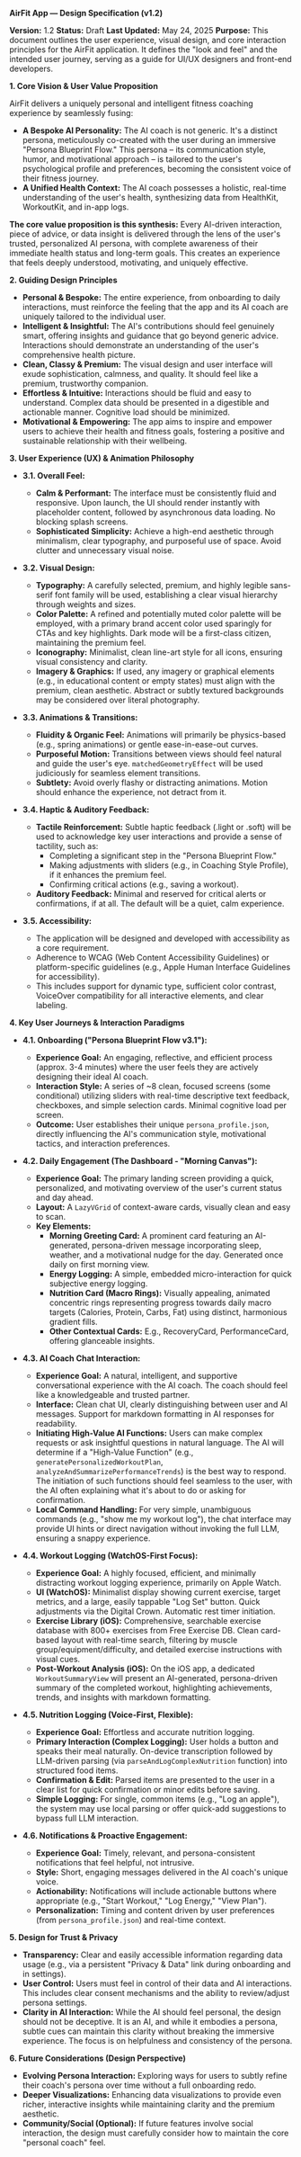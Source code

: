 **AirFit App — Design Specification (v1.2)**

**Version:** 1.2
**Status:** Draft
**Last Updated:** May 24, 2025
**Purpose:** This document outlines the user experience, visual design, and core interaction principles for the AirFit application. It defines the "look and feel" and the intended user journey, serving as a guide for UI/UX designers and front-end developers.

**1. Core Vision & User Value Proposition**

AirFit delivers a uniquely personal and intelligent fitness coaching experience by seamlessly fusing:

*   **A Bespoke AI Personality:** The AI coach is not generic. It's a distinct persona, meticulously co-created with the user during an immersive "Persona Blueprint Flow." This persona – its communication style, humor, and motivational approach – is tailored to the user's psychological profile and preferences, becoming the consistent voice of their fitness journey.
*   **A Unified Health Context:** The AI coach possesses a holistic, real-time understanding of the user's health, synthesizing data from HealthKit, WorkoutKit, and in-app logs.

**The core value proposition is this synthesis:** Every AI-driven interaction, piece of advice, or data insight is delivered through the lens of the user's trusted, personalized AI persona, with complete awareness of their immediate health status and long-term goals. This creates an experience that feels deeply understood, motivating, and uniquely effective.

**2. Guiding Design Principles**

*   **Personal & Bespoke:** The entire experience, from onboarding to daily interactions, must reinforce the feeling that the app and its AI coach are uniquely tailored to the individual user.
*   **Intelligent & Insightful:** The AI's contributions should feel genuinely smart, offering insights and guidance that go beyond generic advice. Interactions should demonstrate an understanding of the user's comprehensive health picture.
*   **Clean, Classy & Premium:** The visual design and user interface will exude sophistication, calmness, and quality. It should feel like a premium, trustworthy companion.
*   **Effortless & Intuitive:** Interactions should be fluid and easy to understand. Complex data should be presented in a digestible and actionable manner. Cognitive load should be minimized.
*   **Motivational & Empowering:** The app aims to inspire and empower users to achieve their health and fitness goals, fostering a positive and sustainable relationship with their wellbeing.

**3. User Experience (UX) & Animation Philosophy**

*   **3.1. Overall Feel:**
    *   **Calm & Performant:** The interface must be consistently fluid and responsive. Upon launch, the UI should render instantly with placeholder content, followed by asynchronous data loading. No blocking splash screens.
    *   **Sophisticated Simplicity:** Achieve a high-end aesthetic through minimalism, clear typography, and purposeful use of space. Avoid clutter and unnecessary visual noise.

*   **3.2. Visual Design:**
    *   **Typography:** A carefully selected, premium, and highly legible sans-serif font family will be used, establishing a clear visual hierarchy through weights and sizes.
    *   **Color Palette:** A refined and potentially muted color palette will be employed, with a primary brand accent color used sparingly for CTAs and key highlights. Dark mode will be a first-class citizen, maintaining the premium feel.
    *   **Iconography:** Minimalist, clean line-art style for all icons, ensuring visual consistency and clarity.
    *   **Imagery & Graphics:** If used, any imagery or graphical elements (e.g., in educational content or empty states) must align with the premium, clean aesthetic. Abstract or subtly textured backgrounds may be considered over literal photography.

*   **3.3. Animations & Transitions:**
    *   **Fluidity & Organic Feel:** Animations will primarily be physics-based (e.g., spring animations) or gentle ease-in-ease-out curves.
    *   **Purposeful Motion:** Transitions between views should feel natural and guide the user's eye. `matchedGeometryEffect` will be used judiciously for seamless element transitions.
    *   **Subtlety:** Avoid overly flashy or distracting animations. Motion should enhance the experience, not detract from it.

*   **3.4. Haptic & Auditory Feedback:**
    *   **Tactile Reinforcement:** Subtle haptic feedback (.light or .soft) will be used to acknowledge key user interactions and provide a sense of tactility, such as:
        *   Completing a significant step in the "Persona Blueprint Flow."
        *   Making adjustments with sliders (e.g., in Coaching Style Profile), if it enhances the premium feel.
        *   Confirming critical actions (e.g., saving a workout).
    *   **Auditory Feedback:** Minimal and reserved for critical alerts or confirmations, if at all. The default will be a quiet, calm experience.

*   **3.5. Accessibility:**
    *   The application will be designed and developed with accessibility as a core requirement.
    *   Adherence to WCAG (Web Content Accessibility Guidelines) or platform-specific guidelines (e.g., Apple Human Interface Guidelines for accessibility).
    *   This includes support for dynamic type, sufficient color contrast, VoiceOver compatibility for all interactive elements, and clear labeling.

**4. Key User Journeys & Interaction Paradigms**

*   **4.1. Onboarding ("Persona Blueprint Flow v3.1"):**
    *   **Experience Goal:** An engaging, reflective, and efficient process (approx. 3-4 minutes) where the user feels they are actively designing their ideal AI coach.
    *   **Interaction Style:** A series of ~8 clean, focused screens (some conditional) utilizing sliders with real-time descriptive text feedback, checkboxes, and simple selection cards. Minimal cognitive load per screen.
    *   **Outcome:** User establishes their unique `persona_profile.json`, directly influencing the AI's communication style, motivational tactics, and interaction preferences.

*   **4.2. Daily Engagement (The Dashboard - "Morning Canvas"):**
    *   **Experience Goal:** The primary landing screen providing a quick, personalized, and motivating overview of the user's current status and day ahead.
    *   **Layout:** A `LazyVGrid` of context-aware cards, visually clean and easy to scan.
    *   **Key Elements:**
        *   **Morning Greeting Card:** A prominent card featuring an AI-generated, persona-driven message incorporating sleep, weather, and a motivational nudge for the day. Generated once daily on first morning view.
        *   **Energy Logging:** A simple, embedded micro-interaction for quick subjective energy logging.
        *   **Nutrition Card (Macro Rings):** Visually appealing, animated concentric rings representing progress towards daily macro targets (Calories, Protein, Carbs, Fat) using distinct, harmonious gradient fills.
        *   **Other Contextual Cards:** E.g., RecoveryCard, PerformanceCard, offering glanceable insights.

*   **4.3. AI Coach Chat Interaction:**
    *   **Experience Goal:** A natural, intelligent, and supportive conversational experience with the AI coach. The coach should feel like a knowledgeable and trusted partner.
    *   **Interface:** Clean chat UI, clearly distinguishing between user and AI messages. Support for markdown formatting in AI responses for readability.
    *   **Initiating High-Value AI Functions:** Users can make complex requests or ask insightful questions in natural language. The AI will determine if a "High-Value Function" (e.g., `generatePersonalizedWorkoutPlan`, `analyzeAndSummarizePerformanceTrends`) is the best way to respond. The initiation of such functions should feel seamless to the user, with the AI often explaining what it's about to do or asking for confirmation.
    *   **Local Command Handling:** For very simple, unambiguous commands (e.g., "show me my workout log"), the chat interface may provide UI hints or direct navigation without invoking the full LLM, ensuring a snappy experience.

*   **4.4. Workout Logging (WatchOS-First Focus):**
    *   **Experience Goal:** A highly focused, efficient, and minimally distracting workout logging experience, primarily on Apple Watch.
    *   **UI (WatchOS):** Minimalist display showing current exercise, target metrics, and a large, easily tappable "Log Set" button. Quick adjustments via the Digital Crown. Automatic rest timer initiation.
    *   **Exercise Library (iOS):** Comprehensive, searchable exercise database with 800+ exercises from Free Exercise DB. Clean card-based layout with real-time search, filtering by muscle group/equipment/difficulty, and detailed exercise instructions with visual cues.
    *   **Post-Workout Analysis (iOS):** On the iOS app, a dedicated `WorkoutSummaryView` will present an AI-generated, persona-driven summary of the completed workout, highlighting achievements, trends, and insights with markdown formatting.

*   **4.5. Nutrition Logging (Voice-First, Flexible):**
    *   **Experience Goal:** Effortless and accurate nutrition logging.
    *   **Primary Interaction (Complex Logging):** User holds a button and speaks their meal naturally. On-device transcription followed by LLM-driven parsing (via `parseAndLogComplexNutrition` function) into structured food items.
    *   **Confirmation & Edit:** Parsed items are presented to the user in a clear list for quick confirmation or minor edits before saving.
    *   **Simple Logging:** For single, common items (e.g., "Log an apple"), the system may use local parsing or offer quick-add suggestions to bypass full LLM interaction.

*   **4.6. Notifications & Proactive Engagement:**
    *   **Experience Goal:** Timely, relevant, and persona-consistent notifications that feel helpful, not intrusive.
    *   **Style:** Short, engaging messages delivered in the AI coach's unique voice.
    *   **Actionability:** Notifications will include actionable buttons where appropriate (e.g., "Start Workout," "Log Energy," "View Plan").
    *   **Personalization:** Timing and content driven by user preferences (from `persona_profile.json`) and real-time context.

**5. Design for Trust & Privacy**

*   **Transparency:** Clear and easily accessible information regarding data usage (e.g., via a persistent "Privacy & Data" link during onboarding and in settings).
*   **User Control:** Users must feel in control of their data and AI interactions. This includes clear consent mechanisms and the ability to review/adjust persona settings.
*   **Clarity in AI Interaction:** While the AI should feel personal, the design should not be deceptive. It is an AI, and while it embodies a persona, subtle cues can maintain this clarity without breaking the immersive experience. The focus is on helpfulness and consistency of the persona.

**6. Future Considerations (Design Perspective)**

*   **Evolving Persona Interaction:** Exploring ways for users to subtly refine their coach's persona over time without a full onboarding redo.
*   **Deeper Visualizations:** Enhancing data visualizations to provide even richer, interactive insights while maintaining clarity and the premium aesthetic.
*   **Community/Social (Optional):** If future features involve social interaction, the design must carefully consider how to maintain the core "personal coach" feel.
